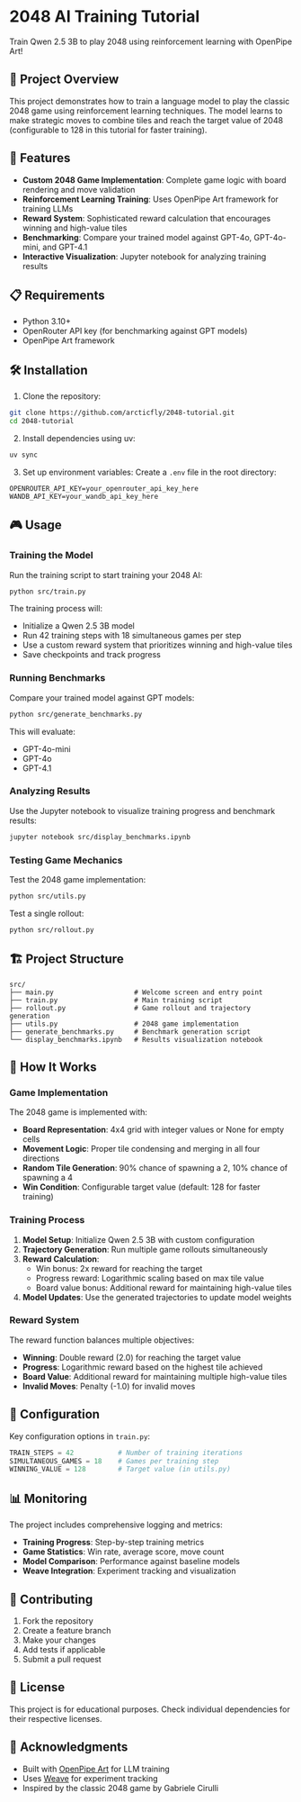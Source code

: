 # 2048 AI Training Tutorial

Train Qwen 2.5 3B to play 2048 using reinforcement learning with OpenPipe Art!

## 🎯 Project Overview

This project demonstrates how to train a language model to play the classic 2048 game using reinforcement learning techniques. The model learns to make strategic moves to combine tiles and reach the target value of 2048 (configurable to 128 in this tutorial for faster training).

## 🚀 Features

- **Custom 2048 Game Implementation**: Complete game logic with board rendering and move validation
- **Reinforcement Learning Training**: Uses OpenPipe Art framework for training LLMs
- **Reward System**: Sophisticated reward calculation that encourages winning and high-value tiles
- **Benchmarking**: Compare your trained model against GPT-4o, GPT-4o-mini, and GPT-4.1
- **Interactive Visualization**: Jupyter notebook for analyzing training results

## 📋 Requirements

- Python 3.10+
- OpenRouter API key (for benchmarking against GPT models)
- OpenPipe Art framework

## 🛠️ Installation

1. Clone the repository:

```bash
git clone https://github.com/arcticfly/2048-tutorial.git
cd 2048-tutorial
```

2. Install dependencies using uv:

```bash
uv sync
```

3. Set up environment variables:
   Create a `.env` file in the root directory:

```env
OPENROUTER_API_KEY=your_openrouter_api_key_here
WANDB_API_KEY=your_wandb_api_key_here
```

## 🎮 Usage

### Training the Model

Run the training script to start training your 2048 AI:

```bash
python src/train.py
```

The training process will:

- Initialize a Qwen 2.5 3B model
- Run 42 training steps with 18 simultaneous games per step
- Use a custom reward system that prioritizes winning and high-value tiles
- Save checkpoints and track progress

### Running Benchmarks

Compare your trained model against GPT models:

```bash
python src/generate_benchmarks.py
```

This will evaluate:

- GPT-4o-mini
- GPT-4o
- GPT-4.1

### Analyzing Results

Use the Jupyter notebook to visualize training progress and benchmark results:

```bash
jupyter notebook src/display_benchmarks.ipynb
```

### Testing Game Mechanics

Test the 2048 game implementation:

```bash
python src/utils.py
```

Test a single rollout:

```bash
python src/rollout.py
```

## 🏗️ Project Structure

```
src/
├── main.py                    # Welcome screen and entry point
├── train.py                   # Main training script
├── rollout.py                 # Game rollout and trajectory generation
├── utils.py                   # 2048 game implementation
├── generate_benchmarks.py     # Benchmark generation script
└── display_benchmarks.ipynb   # Results visualization notebook
```

## 🎯 How It Works

### Game Implementation

The 2048 game is implemented with:

- **Board Representation**: 4x4 grid with integer values or None for empty cells
- **Movement Logic**: Proper tile condensing and merging in all four directions
- **Random Tile Generation**: 90% chance of spawning a 2, 10% chance of spawning a 4
- **Win Condition**: Configurable target value (default: 128 for faster training)

### Training Process

1. **Model Setup**: Initialize Qwen 2.5 3B with custom configuration
2. **Trajectory Generation**: Run multiple game rollouts simultaneously
3. **Reward Calculation**:
   - Win bonus: 2x reward for reaching the target
   - Progress reward: Logarithmic scaling based on max tile value
   - Board value bonus: Additional reward for maintaining high-value tiles
4. **Model Updates**: Use the generated trajectories to update model weights

### Reward System

The reward function balances multiple objectives:

- **Winning**: Double reward (2.0) for reaching the target value
- **Progress**: Logarithmic reward based on the highest tile achieved
- **Board Value**: Additional reward for maintaining multiple high-value tiles
- **Invalid Moves**: Penalty (-1.0) for invalid moves

## 🔧 Configuration

Key configuration options in `train.py`:

```python
TRAIN_STEPS = 42           # Number of training iterations
SIMULTANEOUS_GAMES = 18    # Games per training step
WINNING_VALUE = 128        # Target value (in utils.py)
```

## 📊 Monitoring

The project includes comprehensive logging and metrics:

- **Training Progress**: Step-by-step training metrics
- **Game Statistics**: Win rate, average score, move count
- **Model Comparison**: Performance against baseline models
- **Weave Integration**: Experiment tracking and visualization

## 🤝 Contributing

1. Fork the repository
2. Create a feature branch
3. Make your changes
4. Add tests if applicable
5. Submit a pull request

## 📄 License

This project is for educational purposes. Check individual dependencies for their respective licenses.

## 🙏 Acknowledgments

- Built with [OpenPipe Art](https://github.com/OpenPipe/OpenPipe) for LLM training
- Uses [Weave](https://github.com/wandb/weave) for experiment tracking
- Inspired by the classic 2048 game by Gabriele Cirulli
